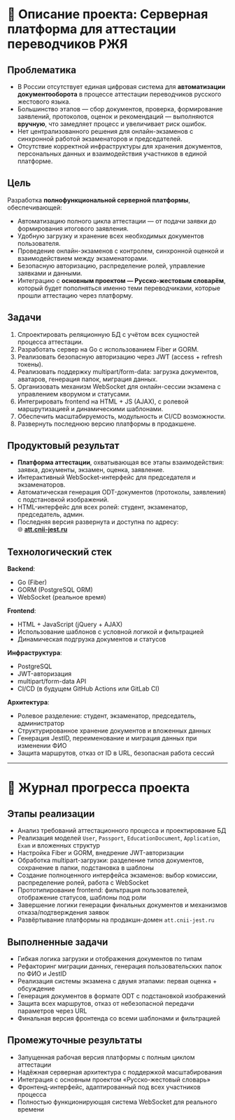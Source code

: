 # 📘 Описание проекта: Серверная платформа для аттестации переводчиков РЖЯ

## Проблематика

- В России отсутствует единая цифровая система для **автоматизации документооборота** в процессе аттестации переводчиков русского жестового языка.
- Большинство этапов — сбор документов, проверка, формирование заявлений, протоколов, оценок и рекомендаций — выполняются **вручную**, что замедляет процесс и увеличивает риск ошибок.
- Нет централизованного решения для онлайн-экзаменов с синхронной работой экзаменаторов и председателей.
- Отсутствие корректной инфраструктуры для хранения документов, персональных данных и взаимодействия участников в единой платформе.

## Цель

Разработка **полнофункциональной серверной платформы**, обеспечивающей:

- Автоматизацию полного цикла аттестации — от подачи заявки до формирования итогового заявления.
- Удобную загрузку и хранение всех необходимых документов пользователя.
- Проведение онлайн-экзаменов с контролем, синхронной оценкой и взаимодействием между экзаменаторами.
- Безопасную авторизацию, распределение ролей, управление заявками и данными.
- Интеграцию с **основным проектом — Русско-жестовым словарём**, который будет пополняться именно теми переводчиками, которые прошли аттестацию через платформу.

## Задачи

1. Спроектировать реляционную БД с учётом всех сущностей процесса аттестации.
2. Разработать сервер на Go с использованием Fiber и GORM.
3. Реализовать безопасную авторизацию через JWT (access + refresh токены).
4. Реализовать поддержку multipart/form-data: загрузка документов, аватаров, генерация папок, миграция данных.
5. Организовать механизм WebSocket для онлайн-сессии экзамена с управлением кворумом и статусами.
6. Интегрировать frontend на HTML + JS (AJAX), с ролевой маршрутизацией и динамическими шаблонами.
7. Обеспечить масштабируемость, модульность и CI/CD возможности.
8. Развернуть последнюю версию платформы в продакшене.

## Продуктовый результат

- **Платформа аттестации**, охватывающая все этапы взаимодействия: заявка, документы, экзамен, оценка, заявление.
- Интерактивный WebSocket-интерфейс для председателя и экзаменаторов.
- Автоматическая генерация ODT-документов (протоколы, заявления) с подстановкой изображений.
- HTML-интерфейс для всех ролей: студент, экзаменатор, председатель, админ.
- Последняя версия развернута и доступна по адресу:  
  🌐 **[att.cnii-jest.ru](https://att.cnii-jest.ru)**

## Технологический стек

**Backend**:
- Go (Fiber)
- GORM (PostgreSQL ORM)
- WebSocket (реальное время)

**Frontend**:
- HTML + JavaScript (jQuery + AJAX)
- Использование шаблонов с условной логикой и фильтрацией
- Динамическая подгрузка документов и статусов

**Инфраструктура**:
- PostgreSQL
- JWT-авторизация
- multipart/form-data API
- CI/CD (в будущем GitHub Actions или GitLab CI)

**Архитектура**:
- Ролевое разделение: студент, экзаменатор, председатель, администратор
- Структурированное хранение документов и вложенных данных
- Генерация JestID, переименование и миграция данных при изменении ФИО
- Защита маршрутов, отказ от ID в URL, безопасная работа сессий

---

# 📅 Журнал прогресса проекта

## Этапы реализации

- Анализ требований аттестационного процесса и проектирование БД
- Реализация моделей `User`, `Passport`, `EducationDocument`, `Application`, `Exam` и вложенных структур
- Настройка Fiber и GORM, внедрение JWT-авторизации
- Обработка multipart-загрузки: разделение типов документов, сохранение в папки, подстановка в шаблоны
- Создание полноценного интерфейса экзаменов: выбор комиссии, распределение ролей, работа с WebSocket
- Прототипирование frontend: фильтрация пользователей, отображение статусов, шаблоны под роли
- Завершение логики генерации финальных документов и механизмов отказа/подтверждения заявок
- Развёртывание платформы на продакшн-домен `att.cnii-jest.ru`

## Выполненные задачи

- Гибкая логика загрузки и отображения документов по типам
- Рефакторинг миграции данных, генерация пользовательских папок по ФИО и JestID
- Реализация системы экзамена с двумя этапами: первая оценка + обсуждение
- Генерация документов в формате ODT с подстановкой изображений
- Защита всех маршрутов, отказ от небезопасной передачи параметров через URL
- Финальная версия фронтенда со всеми шаблонами и фильтрацией

## Промежуточные результаты

- Запущенная рабочая версия платформы с полным циклом аттестации
- Надёжная серверная архитектура с поддержкой масштабирования
- Интеграция с основным проектом «Русско-жестовый словарь»
- Фронтенд-интерфейс, адаптированный под всех участников процесса
- Полностью функционирующая система WebSocket для реального времени
